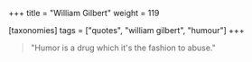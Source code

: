 +++
title = "William Gilbert"
weight = 119

[taxonomies]
tags = ["quotes", "william gilbert", "humour"]
+++

> "Humor is a drug which it's the fashion to abuse."

